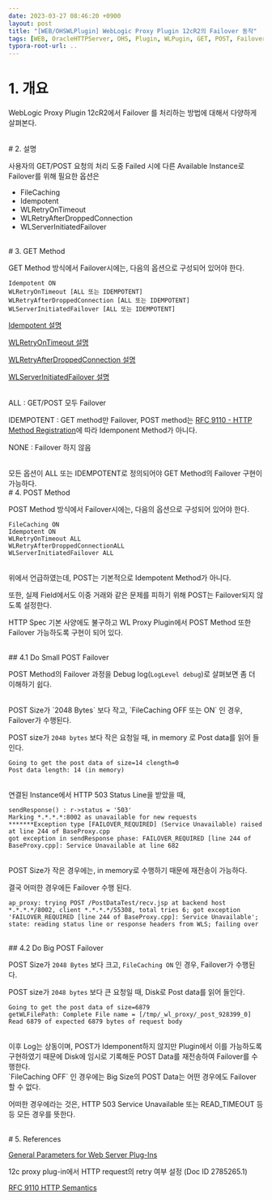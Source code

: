 ```yaml
---
date: 2023-03-27 08:46:20 +0900
layout: post
title: "[WEB/OHSWLPlugin] WebLogic Proxy Plugin 12cR2의 Failover 동작"
tags: [WEB, OracleHTTPServer, OHS, Plugin, WLPugin, GET, POST, Failover, Idempotent]
typora-root-url: ..
---
```


# 1. 개요

WebLogic Proxy Plugin 12cR2에서 Failover 를 처리하는 방법에 대해서 다양하게 살펴본다.

<br>
# 2. 설명

사용자의 GET/POST 요청의 처리 도중 Failed 시에 다른 Available Instance로 Failover를 위해 필요한 옵션은

* FileCaching
* Idempotent
* WLRetryOnTimeout
* WLRetryAfterDroppedConnection
* WLServerInitiatedFailover

<br>
# 3. GET Method

GET Method 방식에서 Failover시에는, 다음의 옵션으로 구성되어 있어야 한다.

```
Idempotent ON
WLRetryOnTimeout [ALL 또는 IDEMPOTENT]
WLRetryAfterDroppedConnection [ALL 또는 IDEMPOTENT]
WLServerInitiatedFailover [ALL 또는 IDEMPOTENT]
```

[Idempotent 설명](https://docs.oracle.com/en/middleware/fusion-middleware/web-tier/12.2.1.4/develop-plugin/plugin_params.html#GUID-C25D4368-26CE-4CA3-8433-F6BD99CF4BF9)

[WLRetryOnTimeout 설명](https://docs.oracle.com/en/middleware/fusion-middleware/web-tier/12.2.1.4/develop-plugin/plugin_params.html#GUID-57E6B538-D013-4A47-884A-DECD267F9EBF)

[WLRetryAfterDroppedConnection 설명](https://docs.oracle.com/en/middleware/fusion-middleware/web-tier/12.2.1.4/develop-plugin/plugin_params.html#GUID-46CA508A-25AD-4C8A-ACA0-A6746AFD7FDD)

[WLServerInitiatedFailover 설명](https://docs.oracle.com/en/middleware/fusion-middleware/web-tier/12.2.1.4/develop-plugin/plugin_params.html#GUID-8B1817F7-F7D2-454D-8FE6-8C5FF5705F8B)

<br>
ALL : GET/POST 모두 Failover

IDEMPOTENT : GET method만 Failover, POST method는 [RFC 9110 - HTTP Method Registration](https://www.rfc-editor.org/rfc/rfc9110.html#name-method-registration)에 따라 Idemponent Method가 아니다.

NONE : Failover 하지 않음

<br>
모든 옵션이 ALL 또는 IDEMPOTENT로 정의되어야 GET Method의 Failover 구현이 가능하다.

<br>
# 4. POST Method

POST Method 방식에서 Failover시에는, 다음의 옵션으로 구성되어 있어야 한다.

```
FileCaching ON
Idempotent ON
WLRetryOnTimeout ALL
WLRetryAfterDroppedConnectionALL
WLServerInitiatedFailover ALL
```

<br>
위에서 언급하였는데, POST는 기본적으로 Idempotent Method가 아니다.

또한, 실제 Field에서도 이중 거래와 같은 문제를 피하기 위해 POST는 Failover되지 않도록 설정한다.

HTTP Spec 기본 사양에도 불구하고 WL Proxy Plugin에서 POST Method 또한 Failover 가능하도록 구현이 되어 있다.

<br>
## 4.1 Do Small POST Failover

POST Method의 Failover 과정을 Debug log(`LogLevel debug`)로 살펴보면 좀 더 이해하기 쉽다.

<br>
POST Size가 `2048 Bytes` 보다 작고, `FileCaching OFF 또는 ON` 인 경우, Failover가 수행된다.

POST size가 `2048 bytes` 보다 작은 요청일 때, in memory 로 Post data를 읽어 들인다.

```
Going to get the post data of size=14 clength=0
Post data length: 14 (in memory)
```

<br>
연결된 Instance에서 HTTP 503 Status Line을 받았을 때,

```
sendResponse() : r->status = '503'
Marking *.*.*.*:8002 as unavailable for new requests
*******Exception type [FAILOVER_REQUIRED] (Service Unavailable) raised at line 244 of BaseProxy.cpp
got exception in sendResponse phase: FAILOVER_REQUIRED [line 244 of BaseProxy.cpp]: Service Unavailable at line 682
```

<br>
POST Size가 작은 경우에는, in memory로 수행하기 때문에 재전송이 가능하다.

결국 어떠한 경우에든 Failover 수행 된다.

```
ap_proxy: trying POST /PostDataTest/recv.jsp at backend host *.*.*.*/8002, client *.*.*.*/55308, total tries 6; got exception 'FAILOVER_REQUIRED [line 244 of BaseProxy.cpp]: Service Unavailable'; state: reading status line or response headers from WLS; failing over
```

<br>
## 4.2 Do Big POST Failover

POST Size가 `2048 Bytes` 보다 크고, `FileCaching ON` 인 경우, Failover가 수행된다.

POST size가 `2048 bytes` 보다 큰 요청일 때, Disk로 Post data를 읽어 들인다.

```
Going to get the post data of size=6879
getWLFilePath: Complete File name = [/tmp/_wl_proxy/_post_928399_0]
Read 6879 of expected 6879 bytes of request body
```

<br>
이후 Log는 상동이며, POST가 Idemponent하지 않지만 Plugin에서 이를 가능하도록 구현하였기 때문에 Disk에 임시로 기록해둔 POST Data를 재전송하여 Failover를 수행한다.

<br>
`FileCaching OFF` 인 경우에는 Big Size의 POST Data는 어떤 경우에도 Failover 할 수 없다.

어떠한 경우에라는 것은, HTTP 503 Service Unavailable 또는 READ_TIMEOUT 등등 모든 경우를 뜻한다.

<br>
# 5. References

[General Parameters for Web Server Plug-Ins](https://docs.oracle.com/en/middleware/fusion-middleware/web-tier/12.2.1.4/develop-plugin/plugin_params.html#GUID-08B84046-0EF9-4A21-B1A3-4618A3D4E87A)

12c proxy plug-in에서 HTTP request의 retry 여부 설정 (Doc ID 2785265.1)

[RFC 9110 HTTP Semantics](https://www.rfc-editor.org/rfc/rfc9110.html)

